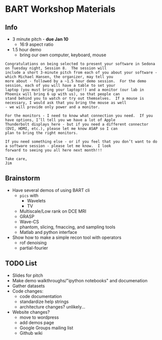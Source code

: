 # BART Workshop Materials

## Info
* 3 minute pitch - __due Jan 10__
  * 16:9 aspect ratio
* 1.5 hour demo
  * bring our own computer, keyboard, mouse
```
Congratulations on being selected to present your software in Sedona on Tuesday night, Session 8.  The session will
include a short 3-minute pitch from each of you about your software - which Michael Hansen, the organizer, may tell you
more about - followed by a ~1.5 hour demo session.  For the demo session, each of you will have a table to set your
laptop (you must bring your laptop!!) and a monitor (our lab in Phoenix will bring 6 up with us), so that people can
stand behind you to watch or try out themselves.  If a mouse is necessary, I would ask that you bring the mouse as well
- we will provide only power and a monitor.

For the monitors - I need to know what connection you need.  If you have options, I’ll tell you we have a lot of Apple
Thunderbolt displays here - but if you need a different connector (DVI, HDMI, etc.), please let me know ASAP so I can
plan to bring the right monitors.

If you need something else - or if you feel that you don’t want to do a software session - please let me know.  I look
forward to seeing you all here next month!!!

Take care,
Jim
```


## Brainstorm
* Have several demos of using BART cli
  * `pics` with
    * Wavelets
	 * TV
  * Multiscale/Low rank on DCE MRI
  * GRASP
  * Wave-CS
  * phantom, slicing, fmaccing, and sampling tools
  * Matlab and python interface
* Show how to make a simple recon tool with operators
  * rof denoising
  * partial-fourier


## TODO List
* Slides for pitch
* Make demo walkthroughs/"ipython notebooks" and documenation
* Gather datasets
* Code changes:
  * code documentation
  * standardize help strings
  * architecture changes? unlikely...
* Website changes?
  * move to wordpress
  * add demos page
  * Google Groups mailing list
  * Github wiki

